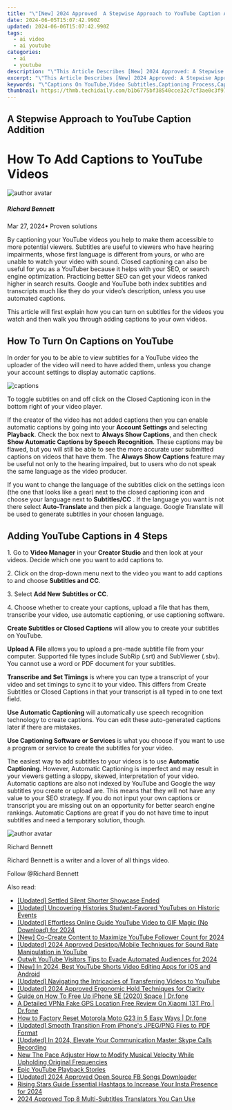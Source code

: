 ```yaml
---
title: "\"[New] 2024 Approved  A Stepwise Approach to YouTube Caption Addition\""
date: 2024-06-05T15:07:42.990Z
updated: 2024-06-06T15:07:42.990Z
tags:
  - ai video
  - ai youtube
categories:
  - ai
  - youtube
description: "\"This Article Describes [New] 2024 Approved: A Stepwise Approach to YouTube Caption Addition\""
excerpt: "\"This Article Describes [New] 2024 Approved: A Stepwise Approach to YouTube Caption Addition\""
keywords: "\"Captions On YouTube,Video Subtitles,Captioning Process,Caption Addition Guide,Text Overlay for Videos,Step-by-Step Captioning,Enhancing Accessibility with Captions\""
thumbnail: https://thmb.techidaily.com/b1b6775bf38540cce32c7cf3ae0c3f9781deea4b62c3dc654004acc69b97d819.jpg
---
```


## A Stepwise Approach to YouTube Caption Addition

# How To Add Captions to YouTube Videos

![author avatar](https://images.wondershare.com/filmora/article-images/richard-bennett.jpg)

##### Richard Bennett

 Mar 27, 2024• Proven solutions

By captioning your YouTube videos you help to make them accessible to more potential viewers. Subtitles are useful to viewers who have hearing impairments, whose first language is different from yours, or who are unable to watch your video with sound. Closed captioning can also be useful for you as a YouTuber because it helps with your SEO, or search engine optimization. Practicing better SEO can get your videos ranked higher in search results. Google and YouTube both index subtitles and transcripts much like they do your video’s description, unless you use automated captions.

This article will first explain how you can turn on subtitles for the videos you watch and then walk you through adding captions to your own videos.

## How To Turn On Captions on YouTube

In order for you to be able to view subtitles for a YouTube video the uploader of the video will need to have added them, unless you change your account settings to display automatic captions.

![captions](https://images.wondershare.com/filmora/article-images/captions-how-to-turn-on.JPG)

To toggle subtitles on and off click on the Closed Captioning icon in the bottom right of your video player.

If the creator of the video has not added captions then you can enable automatic captions by going into your **Account Settings** and selecting **Playback**. Check the box next to **Always Show Captions**, and then check   **Show Automatic Captions by Speech Recognition**. These captions may be flawed, but you will still be able to see the more accurate user submitted captions on videos that have them. The **Always Show Captions** feature may be useful not only to the hearing impaired, but to users who do not speak the same language as the video producer.

If you want to change the language of the subtitles click on the settings icon (the one that looks like a gear) next to the closed captioning icon and choose your language next to   **Subtitles/CC** . If the language you want is not there select **Auto-Translate**  and then pick a language. Google Translate will be used to generate subtitles in your chosen language.

## Adding YouTube Captions in 4 Steps

1\. Go to **Video Manager** in your **Creator Studio** and then look at your videos. Decide which one you want to add captions to.

2\. Click on the drop-down menu next to the video you want to add captions to and choose **Subtitles and CC**.

3\. Select **Add New** **Subtitles or CC**.

4\. Choose whether to create your captions, upload a file that has them, transcribe your video, use automatic captioning, or use captioning software.

**Create Subtitles or Closed Captions** will allow you to create your subtitles on YouTube.

**Upload A File** allows you to upload a pre-made subtitle file from your computer. Supported file types include SubRip (.srt) and SubViewer (.sbv). You cannot use a word or PDF document for your subtitles.

**Transcribe and Set Timings** is where you can type a transcript of your video and set timings to sync it to your video. This differs from Create Subtitles or Closed Captions in that your transcript is all typed in to one text field.

**Use Automatic Captioning** will automatically use speech recognition technology to create captions. You can edit these auto-generated captions later if there are mistakes.

**Use Captioning Software or Services** is what you choose if you want to use a program or service to create the subtitles for your video.

The easiest way to add subtitles to your videos is to use **Automatic Captioning**. However, Automatic Captioning is imperfect and may result in your viewers getting a sloppy, skewed, interpretation of your video. Automatic captions are also not indexed by YouTube and Google the way subtitles you create or upload are. This means that they will not have any value to your SEO strategy. If you do not input your own captions or transcript you are missing out on an opportunity for better search engine rankings. Automatic Captions are great if you do not have time to input subtitles and need a temporary solution, though.

![author avatar](https://images.wondershare.com/filmora/article-images/richard-bennett.jpg)

Richard Bennett

Richard Bennett is a writer and a lover of all things video.

Follow @Richard Bennett

<span class="atpl-alsoreadstyle">Also read:</span>
<div><ul>
<li><a href="https://facebook-video-share.techidaily.com/updated-settled-silent-shorter-showcase-ended/"><u>[Updated] Settled  Silent Shorter Showcase Ended</u></a></li>
<li><a href="https://facebook-video-share.techidaily.com/updated-uncovering-histories-student-favored-youtubes-on-historic-events/"><u>[Updated] Uncovering Histories  Student-Favored YouTubes on Historic Events</u></a></li>
<li><a href="https://facebook-video-share.techidaily.com/updated-effortless-online-guide-youtube-video-to-gif-magic-no-download-for-2024/"><u>[Updated] Effortless Online Guide  YouTube Video to GIF Magic (No Download) for 2024</u></a></li>
<li><a href="https://facebook-video-share.techidaily.com/new-co-create-content-to-maximize-youtube-follower-count-for-2024/"><u>[New] Co-Create Content to Maximize YouTube Follower Count for 2024</u></a></li>
<li><a href="https://facebook-video-share.techidaily.com/updated-2024-approved-desktopmobile-techniques-for-sound-rate-manipulation-in-youtube/"><u>[Updated] 2024 Approved  Desktop/Mobile Techniques for Sound Rate Manipulation in YouTube</u></a></li>
<li><a href="https://facebook-video-share.techidaily.com/outwit-youtube-visitors-tips-to-evade-automated-audiences-for-2024/"><u>Outwit YouTube Visitors  Tips to Evade Automated Audiences for 2024</u></a></li>
<li><a href="https://facebook-video-share.techidaily.com/new-in-2024-best-youtube-shorts-video-editing-apps-for-ios-and-android/"><u>[New] In 2024, Best YouTube Shorts Video Editing Apps for iOS and Android</u></a></li>
<li><a href="https://facebook-video-share.techidaily.com/updated-navigating-the-intricacies-of-transferring-videos-to-youtube/"><u>[Updated] Navigating the Intricacies of Transferring Videos to YouTube</u></a></li>
<li><a href="https://facebook-video-share.techidaily.com/updated-2024-approved-ergonomic-hold-techniques-for-clarity/"><u>[Updated] 2024 Approved  Ergonomic Hold Techniques for Clarity</u></a></li>
<li><a href="https://phone-solutions.techidaily.com/guide-on-how-to-free-up-iphone-se-2020-space-drfone-by-drfone-ios-full-data-eraser-ios-full-data-eraser/"><u>Guide on How To Free Up iPhone SE (2020) Space | Dr.fone</u></a></li>
<li><a href="https://location-fake.techidaily.com/a-detailed-vpna-fake-gps-location-free-review-on-xiaomi-13t-pro-drfone-by-drfone-virtual-android/"><u>A Detailed VPNa Fake GPS Location Free Review On Xiaomi 13T Pro | Dr.fone</u></a></li>
<li><a href="https://techidaily.com/how-to-factory-reset-motorola-moto-g23-in-5-easy-ways-drfone-by-drfone-reset-android-reset-android/"><u>How to Factory Reset Motorola Moto G23 in 5 Easy Ways | Dr.fone</u></a></li>
<li><a href="https://extra-skills.techidaily.com/updated-smooth-transition-from-iphones-jpegpng-files-to-pdf-format/"><u>[Updated] Smooth Transition From iPhone's JPEG/PNG Files to PDF Format</u></a></li>
<li><a href="https://digital-screen-recording.techidaily.com/updated-in-2024-elevate-your-communication-master-skype-calls-recording/"><u>[Updated] In 2024, Elevate Your Communication  Master Skype Calls Recording</u></a></li>
<li><a href="https://sound-tweaking.techidaily.com/new-the-pace-adjuster-how-to-modify-musical-velocity-while-upholding-original-frequencies/"><u>New The Pace Adjuster How to Modify Musical Velocity While Upholding Original Frequencies</u></a></li>
<li><a href="https://youtube-clips.techidaily.com/epic-youtube-playback-stories/"><u>Epic YouTube Playback Stories</u></a></li>
<li><a href="https://facebook-videos.techidaily.com/updated-2024-approved-open-source-fb-songs-downloader/"><u>[Updated] 2024 Approved  Open Source FB Songs Downloader</u></a></li>
<li><a href="https://instagram-video-recordings.techidaily.com/rising-stars-guide-essential-hashtags-to-increase-your-insta-presence-for-2024/"><u>Rising Stars Guide  Essential Hashtags to Increase Your Insta Presence for 2024</u></a></li>
<li><a href="https://ai-video-translation.techidaily.com/2024-approved-top-8-multi-subtitles-translators-you-can-use/"><u>2024 Approved Top 8 Multi-Subtitles Translators You Can Use</u></a></li>
</ul></div>

<ins class="adsbygoogle"
      style="display:block"
      data-ad-client="ca-pub-7571918770474297"
      data-ad-slot="8358498916"
      data-ad-format="auto"
      data-full-width-responsive="true"></ins>